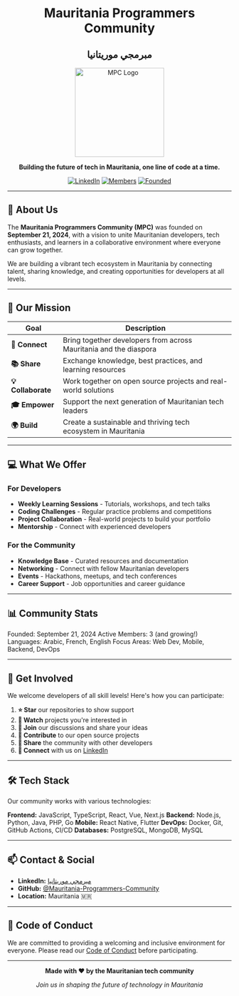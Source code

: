 
  <div align="center">

  # Mauritania Programmers Community
  ## مبرمجي موريتانيا

  <img src="https://github.com/Mauritania-Programmers-Community.png" width="200" alt="MPC Logo">

  **Building the future of tech in Mauritania, one line of code at a time.**

  [![LinkedIn](https://img.shields.io/badge/LinkedIn-Connect-blue?logo=linkedin)](https://linkedin.com/company/مبرمجي-موريتانيا)
  [![Members](https://img.shields.io/badge/Members-3-brightgreen)]()
  [![Founded](https://img.shields.io/badge/Founded-Sept_2024-orange)]()

  </div>

  ---

  ## 🎯 About Us

  The **Mauritania Programmers Community (MPC)** was founded on **September 21, 2024**, with a vision to unite Mauritanian developers, tech
  enthusiasts, and learners in a collaborative environment where everyone can grow together.

  We are building a vibrant tech ecosystem in Mauritania by connecting talent, sharing knowledge, and creating opportunities for developers at all
  levels.

  ---

  ## 🚀 Our Mission

  | Goal | Description |
  |------|-------------|
  | **🤝 Connect** | Bring together developers from across Mauritania and the diaspora |
  | **📚 Share** | Exchange knowledge, best practices, and learning resources |
  | **💡 Collaborate** | Work together on open source projects and real-world solutions |
  | **🎓 Empower** | Support the next generation of Mauritanian tech leaders |
  | **🌍 Build** | Create a sustainable and thriving tech ecosystem in Mauritania |

  ---

  ## 💻 What We Offer

  ### For Developers
  - **Weekly Learning Sessions** - Tutorials, workshops, and tech talks
  - **Coding Challenges** - Regular practice problems and competitions
  - **Project Collaboration** - Real-world projects to build your portfolio
  - **Mentorship** - Connect with experienced developers

  ### For the Community
  - **Knowledge Base** - Curated resources and documentation
  - **Networking** - Connect with fellow Mauritanian developers
  - **Events** - Hackathons, meetups, and tech conferences
  - **Career Support** - Job opportunities and career guidance

  ---

  ## 📊 Community Stats

  Founded:          September 21, 2024
  Active Members:   3 (and growing!)
  Languages:        Arabic, French, English
  Focus Areas:      Web Dev, Mobile, Backend, DevOps

  ---

  ## 🤝 Get Involved

  We welcome developers of all skill levels! Here's how you can participate:

  1. **⭐ Star** our repositories to show support
  2. **👀 Watch** projects you're interested in
  3. **💬 Join** our discussions and share your ideas
  4. **🔧 Contribute** to our open source projects
  5. **📢 Share** the community with other developers
  6. **🔗 Connect** with us on [LinkedIn](https://linkedin.com/company/مبرمجي-موريتانيا)

  ---

  ## 🛠️ Tech Stack

  Our community works with various technologies:

  **Frontend:** JavaScript, TypeScript, React, Vue, Next.js
  **Backend:** Node.js, Python, Java, PHP, Go
  **Mobile:** React Native, Flutter
  **DevOps:** Docker, Git, GitHub Actions, CI/CD
  **Databases:** PostgreSQL, MongoDB, MySQL

  ---

  ## 📫 Contact & Social

  - **LinkedIn:** [مبرمجي موريتانيا](https://linkedin.com/company/مبرمجي-موريتانيا)
  - **GitHub:** [@Mauritania-Programmers-Community](https://github.com/Mauritania-Programmers-Community)
  - **Location:** Mauritania 🇲🇷

  ---

  ## 📜 Code of Conduct

  We are committed to providing a welcoming and inclusive environment for everyone. Please read our [Code of Conduct](CODE_OF_CONDUCT.md) before
  participating.

  ---

  <div align="center">

  **Made with ❤️ by the Mauritanian tech community**

  *Join us in shaping the future of technology in Mauritania*

  </div>
